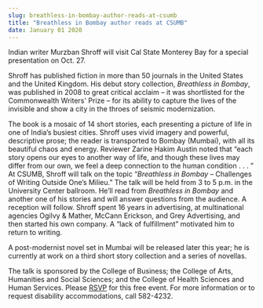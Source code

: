 ```yaml
---
slug: breathless-in-bombay-author-reads-at-csumb
title: "Breathless in Bombay author reads at CSUMB"
date: January 01 2020
---
```


 
<p>
  Indian writer Murzban Shroff will visit Cal State Monterey Bay for a special
  presentation on Oct. 27.
</p>
<p>
  Shroff has published fiction in more than 50 journals in the United States and
  the United Kingdom. His debut story collection, <em>Breathless in Bombay</em>,
  was published in 2008 to great critical acclaim – it was shortlisted for the
  Commonwealth Writers' Prize – for its ability to capture the lives of the
  invisible and show a city in the throes of seismic modernization.
</p>
<p>
  The book is a mosaic of 14 short stories, each presenting a picture of life in
  one of India’s busiest cities. Shroff uses vivid imagery and powerful,
  descriptive prose; the reader is transported to Bombay &#40;Mumbai&#41;, with
  all its beautiful chaos and energy. Reviewer Zarine Hakim Austin noted that
  “each story opens our eyes to another way of life, and though these lives may
  differ from our own, we feel a deep connection to the human condition . . . ”
  At CSUMB, Shroff will talk on the topic “<em>Breathless in Bombay</em> –
  Challenges of Writing Outside One’s Milieu.” The talk will be held from 3 to 5
  p.m. in the University Center ballroom. He’ll read from
  <em>Breathless in Bombay</em> and another one of his stories and will answer
  questions from the audience. A reception will follow. Shroff spent 16 years in
  advertising, at multinational agencies Ogilvy &amp; Mather, McCann Erickson,
  and Grey Advertising, and then started his own company. A “lack of
  fulfillment” motivated him to return to writing.
</p>
<p>
  A post&#45;modernist novel set in Mumbai will be released later this year; he
  is currently at work on a third short story collection and a series of
  novellas.
</p>
<p>
  The talk is sponsored by the College of Business; the College of Arts,
  Humanities and Social Sciences; and the College of Health Sciences and Human
  Services. Please
  <a
    href="https://docs.google.com/a/csumb.edu/forms/d/1grhhEQycDn5_9KQgJK4lUcUSx23zAhqXKoU494m8oWY/viewform"
    >RSVP</a
  >
  for this free event. For more information or to request disability
  accommodations, call 582&#45;4232.
</p>
 

